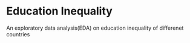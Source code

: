 # Education Inequality
An exploratory data analysis(EDA) on education inequality of differenet countries
